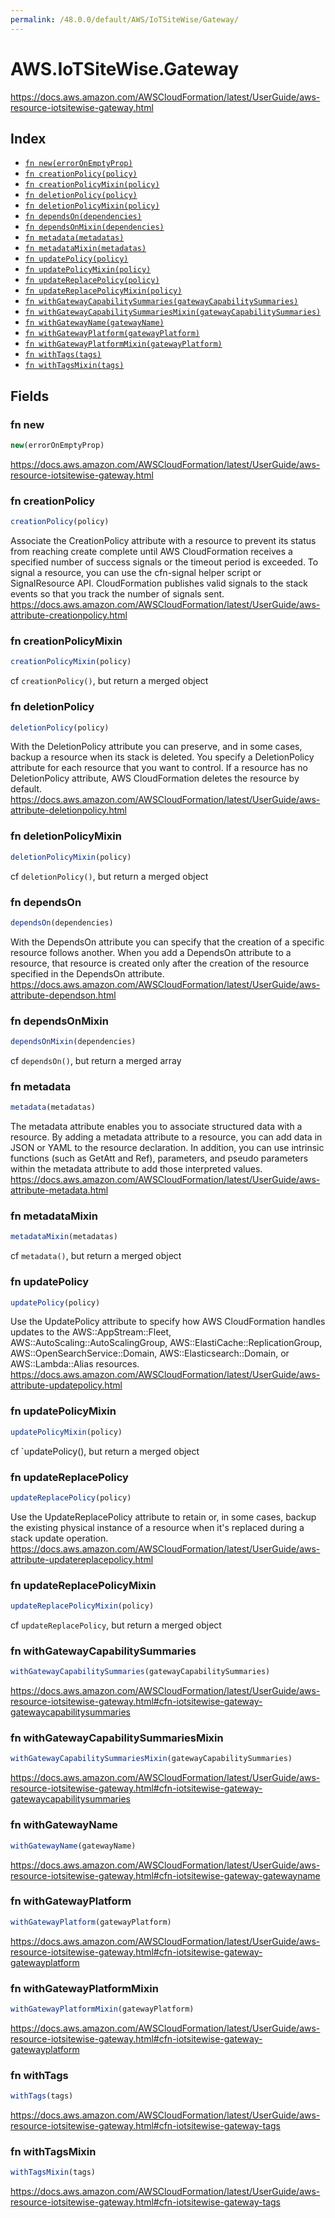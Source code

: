 ```yaml
---
permalink: /48.0.0/default/AWS/IoTSiteWise/Gateway/
---
```


# AWS.IoTSiteWise.Gateway

https://docs.aws.amazon.com/AWSCloudFormation/latest/UserGuide/aws-resource-iotsitewise-gateway.html

## Index

* [`fn new(errorOnEmptyProp)`](#fn-new)
* [`fn creationPolicy(policy)`](#fn-creationpolicy)
* [`fn creationPolicyMixin(policy)`](#fn-creationpolicymixin)
* [`fn deletionPolicy(policy)`](#fn-deletionpolicy)
* [`fn deletionPolicyMixin(policy)`](#fn-deletionpolicymixin)
* [`fn dependsOn(dependencies)`](#fn-dependson)
* [`fn dependsOnMixin(dependencies)`](#fn-dependsonmixin)
* [`fn metadata(metadatas)`](#fn-metadata)
* [`fn metadataMixin(metadatas)`](#fn-metadatamixin)
* [`fn updatePolicy(policy)`](#fn-updatepolicy)
* [`fn updatePolicyMixin(policy)`](#fn-updatepolicymixin)
* [`fn updateReplacePolicy(policy)`](#fn-updatereplacepolicy)
* [`fn updateReplacePolicyMixin(policy)`](#fn-updatereplacepolicymixin)
* [`fn withGatewayCapabilitySummaries(gatewayCapabilitySummaries)`](#fn-withgatewaycapabilitysummaries)
* [`fn withGatewayCapabilitySummariesMixin(gatewayCapabilitySummaries)`](#fn-withgatewaycapabilitysummariesmixin)
* [`fn withGatewayName(gatewayName)`](#fn-withgatewayname)
* [`fn withGatewayPlatform(gatewayPlatform)`](#fn-withgatewayplatform)
* [`fn withGatewayPlatformMixin(gatewayPlatform)`](#fn-withgatewayplatformmixin)
* [`fn withTags(tags)`](#fn-withtags)
* [`fn withTagsMixin(tags)`](#fn-withtagsmixin)

## Fields

### fn new

```ts
new(errorOnEmptyProp)
```

https://docs.aws.amazon.com/AWSCloudFormation/latest/UserGuide/aws-resource-iotsitewise-gateway.html

### fn creationPolicy

```ts
creationPolicy(policy)
```

Associate the CreationPolicy attribute with a resource to prevent its status from reaching create complete until AWS CloudFormation receives a specified number of success signals or the timeout period is exceeded. To signal a resource, you can use the cfn-signal helper script or SignalResource API. CloudFormation publishes valid signals to the stack events so that you track the number of signals sent. 
https://docs.aws.amazon.com/AWSCloudFormation/latest/UserGuide/aws-attribute-creationpolicy.html

### fn creationPolicyMixin

```ts
creationPolicyMixin(policy)
```

cf `creationPolicy()`, but return a merged object

### fn deletionPolicy

```ts
deletionPolicy(policy)
```

With the DeletionPolicy attribute you can preserve, and in some cases, backup a resource when its stack is deleted. You specify a DeletionPolicy attribute for each resource that you want to control. If a resource has no DeletionPolicy attribute, AWS CloudFormation deletes the resource by default. 
https://docs.aws.amazon.com/AWSCloudFormation/latest/UserGuide/aws-attribute-deletionpolicy.html

### fn deletionPolicyMixin

```ts
deletionPolicyMixin(policy)
```

cf `deletionPolicy()`, but return a merged object

### fn dependsOn

```ts
dependsOn(dependencies)
```

With the DependsOn attribute you can specify that the creation of a specific resource follows another. When you add a DependsOn attribute to a resource, that resource is created only after the creation of the resource specified in the DependsOn attribute. 
https://docs.aws.amazon.com/AWSCloudFormation/latest/UserGuide/aws-attribute-dependson.html

### fn dependsOnMixin

```ts
dependsOnMixin(dependencies)
```

cf `dependsOn()`, but return a merged array

### fn metadata

```ts
metadata(metadatas)
```

The metadata attribute enables you to associate structured data with a resource. By adding a metadata attribute to a resource, you can add data in JSON or YAML to the resource declaration. In addition, you can use intrinsic functions (such as GetAtt and Ref), parameters, and pseudo parameters within the metadata attribute to add those interpreted values. 
https://docs.aws.amazon.com/AWSCloudFormation/latest/UserGuide/aws-attribute-metadata.html

### fn metadataMixin

```ts
metadataMixin(metadatas)
```

cf `metadata()`, but return a merged object

### fn updatePolicy

```ts
updatePolicy(policy)
```

Use the UpdatePolicy attribute to specify how AWS CloudFormation handles updates to the AWS::AppStream::Fleet, AWS::AutoScaling::AutoScalingGroup, AWS::ElastiCache::ReplicationGroup, AWS::OpenSearchService::Domain, AWS::Elasticsearch::Domain, or AWS::Lambda::Alias resources. 
https://docs.aws.amazon.com/AWSCloudFormation/latest/UserGuide/aws-attribute-updatepolicy.html

### fn updatePolicyMixin

```ts
updatePolicyMixin(policy)
```

cf `updatePolicy(), but return a merged object

### fn updateReplacePolicy

```ts
updateReplacePolicy(policy)
```

Use the UpdateReplacePolicy attribute to retain or, in some cases, backup the existing physical instance of a resource when it's replaced during a stack update operation. 
https://docs.aws.amazon.com/AWSCloudFormation/latest/UserGuide/aws-attribute-updatereplacepolicy.html

### fn updateReplacePolicyMixin

```ts
updateReplacePolicyMixin(policy)
```

cf `updateReplacePolicy`, but return a merged object

### fn withGatewayCapabilitySummaries

```ts
withGatewayCapabilitySummaries(gatewayCapabilitySummaries)
```

https://docs.aws.amazon.com/AWSCloudFormation/latest/UserGuide/aws-resource-iotsitewise-gateway.html#cfn-iotsitewise-gateway-gatewaycapabilitysummaries

### fn withGatewayCapabilitySummariesMixin

```ts
withGatewayCapabilitySummariesMixin(gatewayCapabilitySummaries)
```

https://docs.aws.amazon.com/AWSCloudFormation/latest/UserGuide/aws-resource-iotsitewise-gateway.html#cfn-iotsitewise-gateway-gatewaycapabilitysummaries

### fn withGatewayName

```ts
withGatewayName(gatewayName)
```

https://docs.aws.amazon.com/AWSCloudFormation/latest/UserGuide/aws-resource-iotsitewise-gateway.html#cfn-iotsitewise-gateway-gatewayname

### fn withGatewayPlatform

```ts
withGatewayPlatform(gatewayPlatform)
```

https://docs.aws.amazon.com/AWSCloudFormation/latest/UserGuide/aws-resource-iotsitewise-gateway.html#cfn-iotsitewise-gateway-gatewayplatform

### fn withGatewayPlatformMixin

```ts
withGatewayPlatformMixin(gatewayPlatform)
```

https://docs.aws.amazon.com/AWSCloudFormation/latest/UserGuide/aws-resource-iotsitewise-gateway.html#cfn-iotsitewise-gateway-gatewayplatform

### fn withTags

```ts
withTags(tags)
```

https://docs.aws.amazon.com/AWSCloudFormation/latest/UserGuide/aws-resource-iotsitewise-gateway.html#cfn-iotsitewise-gateway-tags

### fn withTagsMixin

```ts
withTagsMixin(tags)
```

https://docs.aws.amazon.com/AWSCloudFormation/latest/UserGuide/aws-resource-iotsitewise-gateway.html#cfn-iotsitewise-gateway-tags